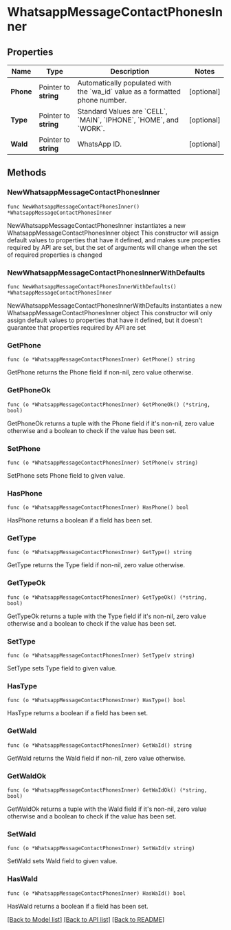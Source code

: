 # WhatsappMessageContactPhonesInner

## Properties

Name | Type | Description | Notes
------------ | ------------- | ------------- | -------------
**Phone** | Pointer to **string** | Automatically populated with the &#x60;wa_id&#x60; value as a formatted phone number. | [optional] 
**Type** | Pointer to **string** | Standard Values are &#x60;CELL&#x60;, &#x60;MAIN&#x60;, &#x60;IPHONE&#x60;, &#x60;HOME&#x60;, and &#x60;WORK&#x60;. | [optional] 
**WaId** | Pointer to **string** | WhatsApp ID. | [optional] 

## Methods

### NewWhatsappMessageContactPhonesInner

`func NewWhatsappMessageContactPhonesInner() *WhatsappMessageContactPhonesInner`

NewWhatsappMessageContactPhonesInner instantiates a new WhatsappMessageContactPhonesInner object
This constructor will assign default values to properties that have it defined,
and makes sure properties required by API are set, but the set of arguments
will change when the set of required properties is changed

### NewWhatsappMessageContactPhonesInnerWithDefaults

`func NewWhatsappMessageContactPhonesInnerWithDefaults() *WhatsappMessageContactPhonesInner`

NewWhatsappMessageContactPhonesInnerWithDefaults instantiates a new WhatsappMessageContactPhonesInner object
This constructor will only assign default values to properties that have it defined,
but it doesn't guarantee that properties required by API are set

### GetPhone

`func (o *WhatsappMessageContactPhonesInner) GetPhone() string`

GetPhone returns the Phone field if non-nil, zero value otherwise.

### GetPhoneOk

`func (o *WhatsappMessageContactPhonesInner) GetPhoneOk() (*string, bool)`

GetPhoneOk returns a tuple with the Phone field if it's non-nil, zero value otherwise
and a boolean to check if the value has been set.

### SetPhone

`func (o *WhatsappMessageContactPhonesInner) SetPhone(v string)`

SetPhone sets Phone field to given value.

### HasPhone

`func (o *WhatsappMessageContactPhonesInner) HasPhone() bool`

HasPhone returns a boolean if a field has been set.

### GetType

`func (o *WhatsappMessageContactPhonesInner) GetType() string`

GetType returns the Type field if non-nil, zero value otherwise.

### GetTypeOk

`func (o *WhatsappMessageContactPhonesInner) GetTypeOk() (*string, bool)`

GetTypeOk returns a tuple with the Type field if it's non-nil, zero value otherwise
and a boolean to check if the value has been set.

### SetType

`func (o *WhatsappMessageContactPhonesInner) SetType(v string)`

SetType sets Type field to given value.

### HasType

`func (o *WhatsappMessageContactPhonesInner) HasType() bool`

HasType returns a boolean if a field has been set.

### GetWaId

`func (o *WhatsappMessageContactPhonesInner) GetWaId() string`

GetWaId returns the WaId field if non-nil, zero value otherwise.

### GetWaIdOk

`func (o *WhatsappMessageContactPhonesInner) GetWaIdOk() (*string, bool)`

GetWaIdOk returns a tuple with the WaId field if it's non-nil, zero value otherwise
and a boolean to check if the value has been set.

### SetWaId

`func (o *WhatsappMessageContactPhonesInner) SetWaId(v string)`

SetWaId sets WaId field to given value.

### HasWaId

`func (o *WhatsappMessageContactPhonesInner) HasWaId() bool`

HasWaId returns a boolean if a field has been set.


[[Back to Model list]](../README.md#documentation-for-models) [[Back to API list]](../README.md#documentation-for-api-endpoints) [[Back to README]](../README.md)


